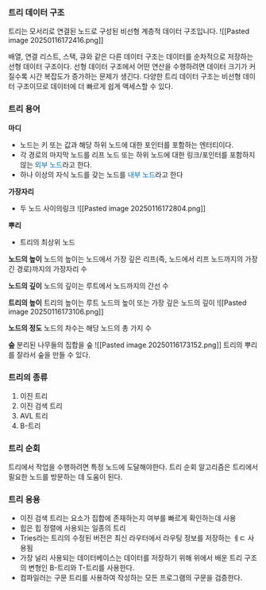 ### 트리 데이터 구조
트리는 모서리로 연결된 노드로 구성된 비선형 계층적 데이터 구조입니다.
![[Pasted image 20250116172416.png]]

배열, 연결 리스트, 스택, 큐와 같은 다른 데이터 구조는 데이터를 순차적으로 저장하는 선형 데이터 구조이다.
선형 데이터 구조에서 어떤 연산을 수행하려면 데이터 크기가 커질수록 시간 복잡도가 증가하는 문제가 생긴다.
다양한 트리 데이터 구조는 비선형 데이터 구조이므로 데이터에 더 빠르게 쉽게 액세스할 수 있다.

### 트리 용어
**마디**
- 노드는 키 또는 값과 해당 하위 노드에 대한 포인터를 포함하는 엔터티이다.
- 각 경로의 마지막 노드를 리프 노드 또는 하위 노드에 대한 링크/포인터를 포함하지 않는 <font color="#0070c0">외부 노드</font>라고 한다.
- 하나 이상의 자식 노드를 갖는 노드를 <font color="#0070c0">내부 노드</font>라고 한다

**가장자리**
- 두 노드 사이의링크
![[Pasted image 20250116172804.png]]

**뿌리**
- 트리의 최상위 노드

**노드의 높이**
노드의 높이는 노드에서 가장 깊은 리프(즉, 노드에서 리프 노드까지의 가장 긴 경로)까지의 가장자리 수

**노드의 깊이**
노드의 깊이는 루트에서 노드까지의 간선 수

**트리의 높이**
트리의 높이는 루트 노드의 높이 또는 가장 깊은 노드의 깊이
![[Pasted image 20250116173106.png]]

**노드의 정도**
노드의 차수는 해당 노드의 총 가지 수

**숲**
분리된 나무들의 집합을 숲
![[Pasted image 20250116173152.png]]
트리의 뿌리를 잘라서 숲을 만들 수 있다.

### 트리의 종류
1. 이진 트리
2. 이진 검색 트리
3. AVL 트리
4. B-트리

### 트리 순회
트리에서 작업을 수행하려면 특정 노드에 도달해야한다. 트리 순회 알고리즘은 트리에서 필요한 노드를 방문하는 데 도움이 된다.

### 트리 응용
- 이진 검색 트리는 요소가 집합에 존재하는지 여부를 빠르게 확인하는데 사용
- 힙은 힙 정렬에 사용되는 일종의 트리
- Tries라는 트리의 수정된 버전은 최신 라우터에서 라우팅 정보를 저장하는 ㅔㄷ 사용됨
- 가장 널리 사용되는 데이터베이스는 데이터를 저장하기 위해 위에서 배운 트리 구조의 변형인 B-트리와 T-트리를 사용한다.
- 컴파일러는 구문 트리를 사용하여 작성하는 모든 프로그램의 구문을 검증한다.
